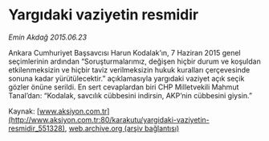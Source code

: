# Yargıdaki vaziyetin resmidir

*Emin Akdağ 2015.06.23*

<div class="pNewsDetailMainContent" itemprop="articleBody">
 <p>
  Ankara Cumhuriyet Başsavcısı Harun Kodalak’ın, 7 Haziran 2015 genel seçimlerinin ardından “Soruşturmalarımız, değişen hiçbir durum ve koşuldan etkilenmeksizin ve hiçbir taviz verilmeksizin hukuk kuralları çerçevesinde sonuna kadar yürütülecektir.” açıklamasıyla yargıdaki vaziyet açık seçik gözler önüne serildi. En sert cevaplardan biri CHP Milletvekili Mahmut Tanal’dan: “Kodalak, savcılık cübbesini indirsin, AKP’nin cübbesini giysin.”
 </p>
</div>


Kaynak: [www.aksiyon.com.tr](http://www.aksiyon.com.tr:80/karakutu/yargidaki-vaziyetin-resmidir_551328), [web.archive.org (arşiv bağlantısı)](http://web.archive.org/web/20150626105941/http://www.aksiyon.com.tr:80/karakutu/yargidaki-vaziyetin-resmidir_551328)
